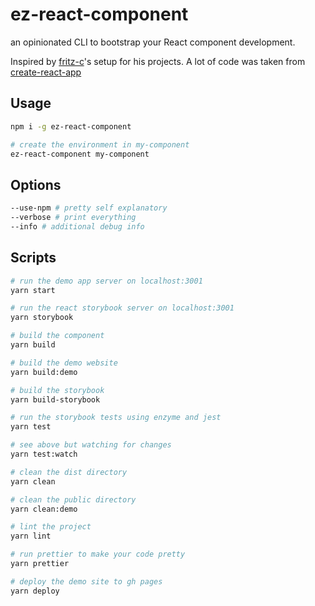 # ez-react-component

an opinionated CLI to bootstrap your React component development.

Inspired by [fritz-c](https://github.com/fritz-c)'s setup for his projects. A lot of code was taken from [create-react-app](https://github.com/facebook/create-react-app)

## Usage

```bash
npm i -g ez-react-component

# create the environment in my-component
ez-react-component my-component
```

## Options

```bash
--use-npm # pretty self explanatory
--verbose # print everything
--info # additional debug info
```

## Scripts

```bash
# run the demo app server on localhost:3001
yarn start

# run the react storybook server on localhost:3001
yarn storybook

# build the component
yarn build

# build the demo website
yarn build:demo

# build the storybook
yarn build-storybook

# run the storybook tests using enzyme and jest
yarn test

# see above but watching for changes
yarn test:watch

# clean the dist directory
yarn clean

# clean the public directory
yarn clean:demo

# lint the project
yarn lint

# run prettier to make your code pretty
yarn prettier

# deploy the demo site to gh pages
yarn deploy
```
